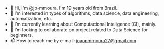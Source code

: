 - 👋 Hi, I’m @jp-mmoura. I'm 19 years old from Brazil. 
- 👀 I’m interested in types of algorithms, data science, data engineering, automatization, etc.
- 🌱 I’m currently learning about Computacional Inteligence (CI), mainly.
- 💞️ I’m looking to collaborate on project related to Data Science for beginners. 
- 📫 How to reach me by e-mail: joaopmmoura27@gmail.com 

<!---
jp-mmoura/jp-mmoura is a ✨ special ✨ repository because its `README.md` (this file) appears on your GitHub profile.
You can click the Preview link to take a look at your changes.
--->

